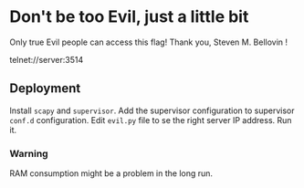 # Don't be too Evil, just a little bit

Only true Evil people can access this flag!
Thank you, Steven M. Bellovin !

telnet://server:3514

## Deployment
Install `scapy` and `supervisor`. Add the supervisor configuration to supervisor `conf.d` configuration. Edit `evil.py` file to se the right server IP address.
Run it.

### Warning
RAM consumption might be a problem in the long run.
